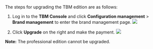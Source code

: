 

The steps for upgrading the TBM edition are as follows:

1. Log in to the **TBM Console** and click **Configuration management** > **Brand management** to enter the brand management page.
![](https://main.qcloudimg.com/raw/5745b57a3de5e4e140a9ef18af525ebc.png)

2. Click **Upgrade** on the right and make the payment.
![](https://main.qcloudimg.com/raw/0745155e837ece83f28545ce1f0b8161.png)

**Note:**
The professional edition cannot be upgraded.
